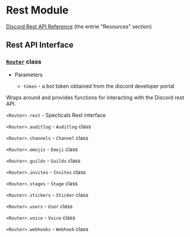 # Rest Module

[Discord Rest API Reference](https://discord.com/developers/docs/resources/application) (the entrie "Resources" section)

## Rest API Interface

### [`Router`](../src/Rest/Router.js) class
  
  - Parameters
    
    - `token` - a bot token obtained from the discord developer portal

Wraps around and provides functions for interacting with the Discord rest API.

`<Router>.rest` - Specticals Rest interface

`<Router>.auditlog` - `Auditlog` class

`<Router>.channels` - `Channel` class

`<Router>.emojis` - `Emoji` class

`<Router>.guilds` - `Guilds` class

`<Router>.invites` - `Invites` class

`<Router>.stages` - `Stage` class

`<Router>.stickers` - `Sticker` class

`<Router>.users` - `User` class

`<Router>.voice` - `Voice` class

`<Router>.webhooks` - `Webhook` class
